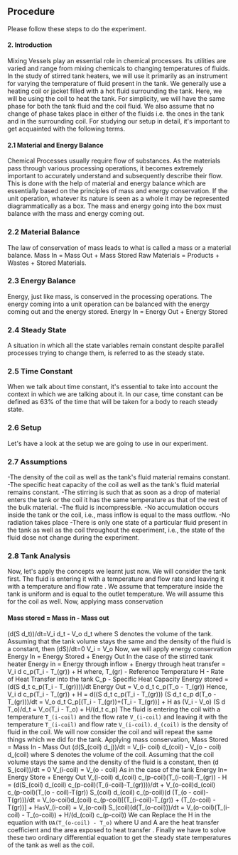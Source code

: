 ## Procedure

Please follow these steps to do the experiment.

#### 2. Introduction

Mixing Vessels play an essential role in chemical processes. Its utilities are varied and range from mixing chemicals to changing temperatures of fluids. In the study of stirred tank heaters, we will use it primarily as an instrument for varying the temperature of fluid present in the tank. We generally use a heating coil or jacket filled with a hot fluid surrounding the tank. Here, we will be using the coil to heat the tank. For simplicity, we will have the same phase for both the tank fluid and the coil fluid. We also assume that no change of phase takes place in either of the fluids i.e. the ones in the tank and in the surrounding coil. For studying our setup in detail, it's important to get acquainted with the following terms.

#### 2.1 Material and Energy Balance

Chemical Processes usually require flow of substances. As the materials pass through various processing operations, it becomes extremely important to accurately understand and subsequently describe their flow. This is done with the help of material and energy balance which are essentially based on the principles of mass and energy conservation. If the unit operation, whatever its nature is seen as a whole it may be represented diagrammatically as a box. The mass and energy going into the box must balance with the mass and energy coming out.
### 2.2 Material Balance
The law of conservation of mass leads to what is called a mass or a material balance.
Mass In = Mass Out + Mass Stored Raw Materials = Products + Wastes + Stored Materials.

### 2.3 Energy Balance
Energy, just like mass, is conserved in the processing operations. The energy coming into a unit operation can be balanced with the energy coming out and the energy stored.
Energy In = Energy Out + Energy Stored
### 2.4 Steady State
A situation in which all the state variables remain constant despite parallel processes trying to change them, is referred to as the steady state.
### 2.5 Time Constant
When we talk about time constant, it's essential to take into account the context in which we are talking about it. In our case, time constant can be defined as 63% of the time that will be taken for a body to reach steady state.
### 2.6 Setup
Let's have a look at the setup we are going to use in our experiment.
### 2.7 Assumptions
-The density of the coil as well as the tank's fluid material remains constant.
-The specific heat capacity of the coil as well as the tank's fluid material remains constant.
-The stirring is such that as soon as a drop of material enters the tank or the coil it has the same temperature as that of the rest of the bulk material.
-The fluid is incompressible.
-No accumulation occurs inside the tank or the coil, i.e., mass inflow is equal to the mass outflow.
-No radiation takes place
-There is only one state of a particular fluid present in the tank as well as the coil throughout the experiment, i.e., the state of the fluid dose not change during the experiment.
### 2.8 Tank Analysis
Now, let's apply the concepts we learnt just now. We will consider the tank first. The fluid is entering it with a temperature and flow rate and leaving it with a temperature and flow rate . We assume that temperature inside the tank is uniform and is equal to the outlet temperature. We will assume this for the coil as well. Now, applying mass conservation
#### Mass stored = Mass in - Mass out
(d(S d_t))/dt=V_i d_t - V_o d_t
where S denotes the volume of the tank. Assuming that the tank volume stays the same and the density of the fluid is a constant, then
(dS)/dt=0
V_i = V_o
Now, we will apply energy conservation
Energy In = Energy Stored + Energy Out
In the case of the stirred tank heater
Energy in = Energy through inflow + Energy through heat transfer = V_i d c_p(T_i - T_(gr)) + H
where,
T_(gr) - Reference Temperature 
H - Rate of Heat Transfer into the tank
C_p - Specific Heat Capacity
Energy stored = (d(S d_t c_p(T_i - T_(gr))))/dt
Energy Out = V_o d_t c_p(T_o - T_(gr))
 Hence,
 V_i d c_p(T_i - T_(gr)) + H = d((S d_t c_p(T_i - T_(gr)))
 (S d_t c_p d(T_o - T_(gr)))/dt = V_o d_t C_p[(T_i - T_(gr))+(T_i - T_(gr))] + H as (V_i - V_o)
 (S d T_o)/d_t = V_o(T_i - T_o) + H/(d_t c_p)
 The fluid is entering the coil with a temperature `T_(i-coil)` and the flow rate `V_(i-coil)` and leaving it with the temperature `T_(i-coil)` and flow rate `V_(i-coil)`. `d_(coil)` is the density of fluid in the coil. We will now consider the coil and will repeat the same things which we did for the tank.
 Applying mass conservation,
 Mass Stored = Mass In - Mass Out
 (d(S_(coil) d_j))/dt = V_(i- coil) d_(coil) - V_(o - coil) d_(coil)
 where S denotes the volume of the coil. Assuming that the coil volume stays the same and the density of the fluid is a constant, then
 (d S_(coil))/dt = 0
 V_(i-coil) = V_(o - coil)
 As in the case of the tank
 Energy In= Energy Store + Energy Out
 V_(i-coil) d_(coil) c_(p-coil)(T_(i-coil)-T_(gr)) - H = (d(S_(coil) d_(coil) c_(p-coil)(T_(i-coil)-T_(gr))))/dt + V_(o-coil)d_(coil) c_(p-coil)(T_(o - coil)-T(gr))
 S_(coil) d_(coil) c_(p-coil)(d (T_(o - coil)-T(gr)))/dt = V_(o-coil)d_(coil) c_(p-coil)[(T_(i-coil)-T_(gr)) + (T_(o-coil) - T(gr))] + H` as `V_(i-coil) = V_(o-coil)
 S_(coil)(d(T_(o-coil)))/dt = V_(o-coil)(T_(i-coil) - T_(o-coil)) + H/(d_(coil) c_(p-coil))
 We can Replace the H in the equation with `UA(T_(o-coil) - T_o)` where U and A are the heat transfer coefficient and the area exposed to heat transfer .
 Finally we have to solve these two ordinary differential equation to get the steady state temperatures of the tank as well as the coil.
 
